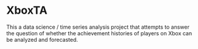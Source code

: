 # XboxTA

This a data science / time series analysis project that attempts to answer the question of whether the achievement histories of players on Xbox can be analyzed and forecasted. 

